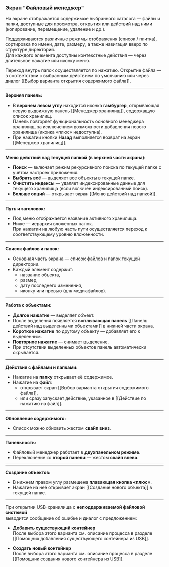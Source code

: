 ### Экран "Файловый менеджер"

На экране отображается содержимое выбранного каталога — файлы и папки, доступные для просмотра, открытия или действий над ними (копирование, перемещение, удаление и др.).

Поддерживаются различные режимы отображения (список / плитка), сортировка по имени, дате, размеру, а также навигация вверх по структуре директорий.  
Для каждого элемента доступны контекстные действия — через длительное нажатие или иконку меню.

Переход внутрь папок осуществляется по нажатию. Открытие файла — в соответствии с выбранным действием по умолчанию или через диалог [[Выбор варианта открытия содержимого файла]].

---

**Верхняя панель:**

- В **верхнем левом углу** находится иконка **гамбургер**, открывающая левую выдвижную панель [[Менеджер хранилищ]], содержащую список хранилищ.  
  Панель повторяет функциональность основного менеджера хранилищ, за исключением возможности добавления нового хранилища (иконка «плюс» недоступна).
- При нажатии кнопки **Назад** выполняется возврат на экран [[Менеджер хранилищ]].

---

**Меню действий над текущей папкой (в верхней части экрана):**

- **Поиск** — включает режим рекурсивного поиска по текущей папке с учётом настроек приложения.
- **Выбрать всё** — выделяет все объекты в текущей папке.
- **Очистить индексы** — удаляет индексированные данные для текущего хранилища (если включён индексированный поиск).
- **Больше опций** — открывает экран [[Меню действий над папкой]].

---

**Путь и заголовок:**

- Под меню отображается название активного хранилища.
- Ниже — иерархия вложенных папок.  
  При нажатии на любую часть пути осуществляется переход к соответствующему уровню вложенности.

---

**Список файлов и папок:**

- Основная часть экрана — список файлов и папок текущей директории.
- Каждый элемент содержит:
  - название объекта,
  - размер,
  - дату последнего изменения,
  - иконку или превью (для медиафайлов).

---

**Работа с объектами:**

- **Долгое нажатие** — выделяет объект.
- После выделения появляется **всплывающая панель** [[Панель действий над выделенными объектами]] в нижней части экрана.
- **Короткое нажатие** по другому объекту — добавляет его к выделенным.
- **Повторное нажатие** — снимает выделение.
- При отсутствии выделенных объектов панель автоматически скрывается.

---

**Действия с файлами и папками:**

- Нажатие на **папку** открывает её содержимое.
- Нажатие на **файл**:
  - открывает экран [[Выбор варианта открытия содержимого файла]],
  - или сразу запускает действие, указанное в [[Действие по нажатию на файл]].

---

**Обновление содержимого:**

- Список можно обновить жестом **свайп вниз**.

---

**Панельность:**

- Файловый менеджер работает в **двухпанельном режиме**.
- Переключение ко **второй панели** — жестом **свайп влево**.

---

**Создание объектов:**

- В нижнем правом углу размещена **плавающая кнопка «плюс»**.
- Нажатие на неё открывает экран [[Создание нового объекта]] в текущей папке.

___

При открытии USB-хранилища с **неподдерживаемой файловой системой**  
выводится сообщение об ошибке и диалог с предложением:

- **Добавить существующий контейнер**  
  После выбора этого варианта см. описание процесса в разделе [[Помощник добавления существующего контейнера из USB]].

- **Создать новый контейнер**  
  После выбора этого варианта см. описание процесса в разделе [[Помощник создания нового контейнера из USB]].
